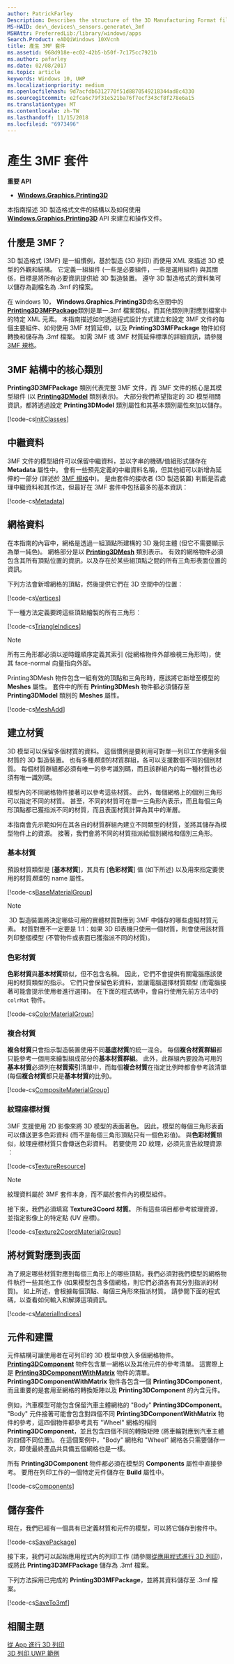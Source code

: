 ```yaml
---
author: PatrickFarley
Description: Describes the structure of the 3D Manufacturing Format file type and how it can be created and manipulated with the Windows.Graphics.Printing3D API.
MS-HAID: dev\_devices\_sensors.generate\_3mf
MSHAttr: PreferredLib:/library/windows/apps
Search.Product: eADQiWindows 10XVcnh
title: 產生 3MF 套件
ms.assetid: 968d918e-ec02-42b5-b50f-7c175cc7921b
ms.author: pafarley
ms.date: 02/08/2017
ms.topic: article
keywords: Windows 10, UWP
ms.localizationpriority: medium
ms.openlocfilehash: 9d7acfdb6312770f51d8870549218344ad8c4330
ms.sourcegitcommit: e2fca6c79f31e521ba76f7ecf343cf8f278e6a15
ms.translationtype: MT
ms.contentlocale: zh-TW
ms.lasthandoff: 11/15/2018
ms.locfileid: "6973496"
---
```

# <a name="generate-a-3mf-package"></a>產生 3MF 套件

**重要 API**

-   [**Windows.Graphics.Printing3D**](https://msdn.microsoft.com/library/windows/apps/windows.graphics.printing3d.aspx)

本指南描述 3D 製造格式文件的結構以及如何使用 [**Windows.Graphics.Printing3D**](https://msdn.microsoft.com/library/windows/apps/windows.graphics.printing3d.aspx) API 來建立和操作文件。

## <a name="what-is-3mf"></a>什麼是 3MF？

3D 製造格式 (3MF) 是一組慣例，基於製造 (3D 列印) 而使用 XML 來描述 3D 模型的外觀和結構。
 它定義一組組件 (一些是必要組件，一些是選用組件) 與其關係，目標是將所有必要資訊提供給 3D 製造裝置。 遵守 3D 製造格式的資料集可以儲存為副檔名為 .3mf 的檔案。

在 windows 10， **Windows.Graphics.Printing3D**命名空間中的[**Printing3D3MFPackage**](https://msdn.microsoft.com/library/windows/apps/windows.graphics.printing3d.printing3d3mfpackage.aspx)類別是單一.3mf 檔案類似，而其他類別則對應到檔案中的特定 XML 元素。 本指南描述如何透過程式設計方式建立和設定 3MF 文件的每個主要組件、如何使用 3MF 材質延伸，以及 **Printing3D3MFPackage** 物件如何轉換和儲存為 .3mf 檔案。 如需 3MF 或 3MF 材質延伸標準的詳細資訊，請參閱 [3MF 規格](http://3mf.io/what-is-3mf/3mf-specification/)。

<!-- >**Note** This guide describes how to construct a 3MF document from scratch. If you wish to make changes to an already existing 3MF document provided in the form of a .3mf file, you simply need to convert it to a **Printing3D3MFPackage** and alter the contained classes/properties in the same way (see [link]) below). -->


## <a name="core-classes-in-the-3mf-structure"></a>3MF 結構中的核心類別

**Printing3D3MFPackage** 類別代表完整 3MF 文件，而 3MF 文件的核心是其模型組件 (以 [**Printing3DModel**](https://msdn.microsoft.com/library/windows/apps/windows.graphics.printing3d.printing3dmodel.aspx) 類別表示)。 大部分我們希望指定的 3D 模型相關資訊，都將透過設定 **Printing3DModel** 類別屬性和其基本類別屬性來加以儲存。

[!code-cs[InitClasses](./code/3dprinthowto/cs/Generate3MFMethods.cs#SnippetInitClasses)]

<!-- >**Note** We do not yet associate the **Printing3D3MFPackage** with its corresponding **Printing3DModel** object. Only after fleshing out the **Printing3DModel** with all of the information we wish to specify will we make that association (see [link]). -->

## <a name="metadata"></a>中繼資料

3MF 文件的模型組件可以保留中繼資料，並以字串的機碼/值組形式儲存在 **Metadata** 屬性中。 會有一些預先定義的中繼資料名稱，但其他組可以新增為延伸的一部分 (詳述於 [3MF 規格](http://3mf.io/what-is-3mf/3mf-specification/)中)。 是由套件的接收者 (3D 製造裝置) 判斷是否處理中繼資料和其作法，但最好在 3MF 套件中包括最多的基本資訊：

[!code-cs[Metadata](./code/3dprinthowto/cs/Generate3MFMethods.cs#SnippetMetadata)]

## <a name="mesh-data"></a>網格資料

在本指南的內容中，網格是透過一組頂點所建構的 3D 幾何主體 (但它不需要顯示為單一純色)。
 網格部分是以 [**Printing3DMesh**](https://msdn.microsoft.com/library/windows/apps/windows.graphics.printing3d.printing3dmesh.aspx) 類別表示。 有效的網格物件必須包含其所有頂點位置的資訊，以及存在於某些組頂點之間的所有三角形表面位置的資訊。

下列方法會新增網格的頂點，然後提供它們在 3D 空間中的位置︰

[!code-cs[Vertices](./code/3dprinthowto/cs/Generate3MFMethods.cs#SnippetVertices)]

下一種方法定義要跨這些頂點繪製的所有三角形︰

[!code-cs[TriangleIndices](./code/3dprinthowto/cs/Generate3MFMethods.cs#SnippetTriangleIndices)]

> [!NOTE]
> 所有三角形都必須以逆時鐘順序定義其索引 (從網格物件外部檢視三角形時)，使其 face-normal 向量指向外部。

Printing3DMesh 物件包含一組有效的頂點和三角形時，應該將它新增至模型的 **Meshes** 屬性。 套件中的所有 **Printing3DMesh** 物件都必須儲存至 **Printing3DModel** 類別的 **Meshes** 屬性。

[!code-cs[MeshAdd](./code/3dprinthowto/cs/Generate3MFMethods.cs#SnippetMeshAdd)]


## <a name="create-materials"></a>建立材質


3D 模型可以保留多個材質的資料。 這個慣例是要利用可對單一列印工作使用多個材質的 3D 製造裝置。 也有多種*類型*的材質群組，各可以支援數個不同的個別材質。 每個材質群組都必須有唯一的參考識別碼，而且該群組內的每一種材質也必須有唯一識別碼。

模型內的不同網格物件接著可以參考這些材質。 此外，每個網格上的個別三角形可以指定不同的材質。 甚至，不同的材質可在單一三角形內表示，而且每個三角形頂點都已獲指派不同的材質，而且表面材質計算為其中的漸層。

本指南會先示範如何在其各自的材質群組內建立不同類型的材質，並將其儲存為模型物件上的資源。 接著，我們會將不同的材質指派給個別網格和個別三角形。

### <a name="base-materials"></a>基本材質

預設材質類型是 [**基本材質**]，其具有 [**色彩材質**] 值 (如下所述) 以及用來指定要使用的材質*類型*的 name 屬性。

[!code-cs[BaseMaterialGroup](./code/3dprinthowto/cs/Generate3MFMethods.cs#SnippetBaseMaterialGroup)]

> [!NOTE]
> 3D 製造裝置將決定哪些可用的實體材質對應到 3MF 中儲存的哪些虛擬材質元素。 材質對應不一定要是 1:1︰如果 3D 印表機只使用一個材質，則會使用該材質列印整個模型 (不管物件或表面已獲指派不同的材質)。

### <a name="color-materials"></a>色彩材質

**色彩材質**與**基本材質**類似，但不包含名稱。 因此，它們不會提供有關電腦應該使用的材質類型的指示。 它們只會保留色彩資料，並讓電腦選擇材質類型 (而電腦接著可能會提示使用者進行選擇)。 在下面的程式碼中，會自行使用先前方法中的 `colrMat` 物件。

[!code-cs[ColorMaterialGroup](./code/3dprinthowto/cs/Generate3MFMethods.cs#SnippetColorMaterialGroup)]

### <a name="composite-materials"></a>複合材質

**複合材質**只會指示製造裝置使用不同**基底材質**的統一混合。 每個**複合材質群組**都只能參考一個用來繪製組成部分的**基本材質群組**。 此外，此群組內要設為可用的**基本材質**必須列在**材質索引**清單中，而每個**複合材質**在指定比例時都會參考該清單 (每個**複合材質**都只是**基本材質**的比例)。

[!code-cs[CompositeMaterialGroup](./code/3dprinthowto/cs/Generate3MFMethods.cs#SnippetCompositeMaterialGroup)]

### <a name="texture-coordinate-materials"></a>紋理座標材質

3MF 支援使用 2D 影像來將 3D 模型的表面著色。 因此，模型的每個三角形表面可以傳送更多色彩資料 (而不是每個三角形頂點只有一個色彩值)。 與**色彩材質**類似，紋理座標材質只會傳送色彩資料。 若要使用 2D 紋理，必須先宣告紋理資源︰

[!code-cs[TextureResource](./code/3dprinthowto/cs/Generate3MFMethods.cs#SnippetTextureResource)]

> [!NOTE]
> 紋理資料屬於 3MF 套件本身，而不屬於套件內的模型組件。

接下來，我們必須填寫 **Texture3Coord 材質**。 所有這些項目都參考紋理資源，並指定影像上的特定點 (UV 座標)。

[!code-cs[Texture2CoordMaterialGroup](./code/3dprinthowto/cs/Generate3MFMethods.cs#SnippetTexture2CoordMaterialGroup)]

## <a name="map-materials-to-faces"></a>將材質對應到表面

為了規定哪些材質對應到每個三角形上的哪些頂點，我們必須對我們模型的網格物件執行一些其他工作 (如果模型包含多個網格，則它們必須各有其分別指派的材質)。 如上所述，會根據每個頂點、每個三角形來指派材質。 請參閱下面的程式碼，以查看如何輸入和解譯這項資訊。

[!code-cs[MaterialIndices](./code/3dprinthowto/cs/Generate3MFMethods.cs#SnippetMaterialIndices)]

## <a name="components-and-build"></a>元件和建置

元件結構可讓使用者在可列印的 3D 模型中放入多個網格物件。 [**Printing3DComponent**](https://msdn.microsoft.com/library/windows/apps/windows.graphics.printing3d.printing3dcomponent.aspx) 物件包含單一網格以及其他元件的參考清單。 這實際上是 [**Printing3DComponentWithMatrix**](https://msdn.microsoft.com/library/windows/apps/windows.graphics.printing3d.printing3dcomponentwithmatrix.aspx) 物件的清單。 **Printing3DComponentWithMatrix** 物件各包含一個 **Printing3DComponent**，而且重要的是套用至網格的轉換矩陣以及 **Printing3DComponent** 的內含元件。

例如，汽車模型可能包含保留汽車主體網格的 "Body" **Printing3DComponent**。 "Body" 元件接著可能會包含對四個不同 **Printing3DComponentWithMatrix** 物件的參考，這四個物件都參考具有 "Wheel" 網格的相同 **Printing3DComponent**，並且包含四個不同的轉換矩陣 (將車輪對應到汽車主體的四個不同位置)。 在這個案例中，"Body" 網格和 "Wheel" 網格各只需要儲存一次，即使最終產品共具備五個網格也是一樣。

所有 **Printing3DComponent** 物件都必須在模型的 **Components** 屬性中直接參考。 要用在列印工作的一個特定元件儲存在 **Build** 屬性中。

[!code-cs[Components](./code/3dprinthowto/cs/Generate3MFMethods.cs#SnippetComponents)]

## <a name="save-package"></a>儲存套件
現在，我們已經有一個具有已定義材質和元件的模型，可以將它儲存到套件中。

[!code-cs[SavePackage](./code/3dprinthowto/cs/Generate3MFMethods.cs#SnippetSavePackage)]

接下來，我們可以起始應用程式內的列印工作 (請參閱[從應用程式進行 3D 列印](https://msdn.microsoft.com/library/windows/apps/mt204541.aspx))，或將此 **Printing3D3MFPackage** 儲存為 .3mf 檔案。

下列方法採用已完成的 **Printing3D3MFPackage**，並將其資料儲存至 .3mf 檔案。

[!code-cs[SaveTo3mf](./code/3dprinthowto/cs/Generate3MFMethods.cs#SnippetSaveTo3mf)]

## <a name="related-topics"></a>相關主題

[從 App 進行 3D 列印](https://msdn.microsoft.com/windows/uwp/devices-sensors/3d-print-from-app)  
[3D 列印 UWP 範例](https://github.com/Microsoft/Windows-universal-samples/tree/master/Samples/3DPrinting)
 

 

 
